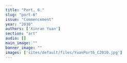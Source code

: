 ```yaml
---
title: "Port, 6."
slug: "port-6"
issue: "Commencement"
year: "2010"
authors: ['Xinran Yuan']
section: "art"
audio: []
main_image: ""
banner_image: ""
images: ['sites/default/files/YuanPort6_C2010.jpg']
---
```

